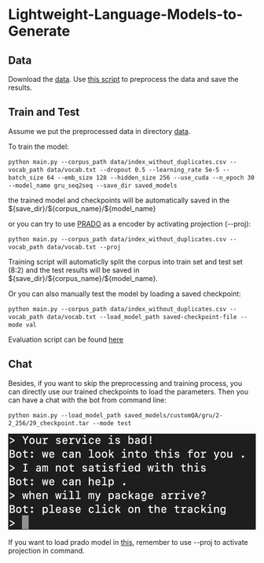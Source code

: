 # Lightweight-Language-Models-to-Generate

## Data

Download the [data](https://www.kaggle.com/thoughtvector/customer-support-on-twitter). Use [this script](./data/preprocess.ipynb) to preprocess the data and save the results. 

## Train and Test

Assume we put the preprocessed data in directory [data](./data). 

To train the model:

```shell
python main.py --corpus_path data/index_without_duplicates.csv --vocab_path data/vocab.txt --dropout 0.5 --learning_rate 5e-5 --batch_size 64 --emb_size 128 --hidden_size 256 --use_cuda --n_epoch 30 --model_name gru_seq2seq --save_dir saved_models
```

the trained model and checkpoints will be automatically saved in the \${save_dir}/\${corpus_name}/\${model_name}

or you can try to use [PRADO](https://aclanthology.org/D19-1506.pdf) as a encoder by activating projection (--proj):

```shell
python main.py --corpus_path data/index_without_duplicates.csv --vocab_path data/vocab.txt --proj
```

Training script will automaticlly split the corpus into train set and test set (8:2) and the test results will be saved in \${save_dir}/\${corpus_name}/\${model_name}.

Or you can also manually test the model by loading a saved checkpoint:

```shell
python main.py --corpus_path data/index_without_duplicates.csv --vocab_path data/vocab.txt --load_model_path saved-checkpoint-file --mode val
```

Evaluation script can be found [here](chatbot-evaluation.ipynb)

## Chat

Besides, if you want to skip the preprocessing and training process, you can directly use our trained checkpoints to load the parameters. Then you can have a chat with the bot from command line:

```shell
python main.py --load_model_path saved_models/customQA/gru/2-2_256/29_checkpoint.tar --mode test
```



![command_line_chat](./tests/command_line_chat.png)

If you want to load prado model in [this](saved_models/customQA/gru/2-2_256/29_checkpoint.tar), remember to use --proj to activate projection in command.
